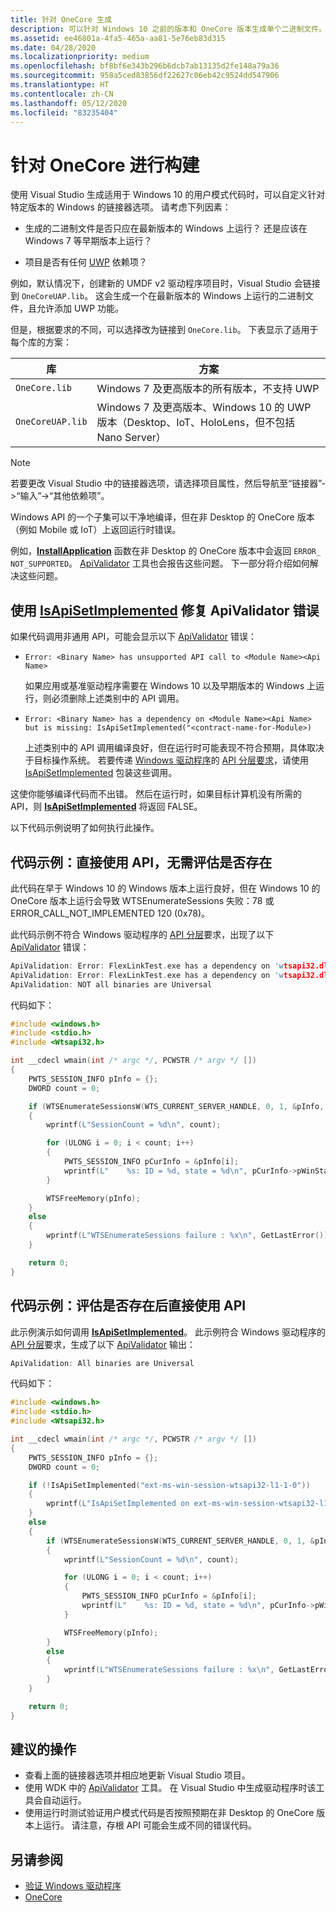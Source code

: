 ```yaml
---
title: 针对 OneCore 生成
description: 可以针对 Windows 10 之前的版本和 OneCore 版本生成单个二进制文件。
ms.assetid: ee46801a-4fa5-465a-aa81-5e76eb83d315
ms.date: 04/28/2020
ms.localizationpriority: medium
ms.openlocfilehash: bf8bf6e343b296b6dcb7ab13135d2fe148a79a36
ms.sourcegitcommit: 958a5ced83856df22627c06eb42c9524dd547906
ms.translationtype: HT
ms.contentlocale: zh-CN
ms.lasthandoff: 05/12/2020
ms.locfileid: "83235404"
---
```

# <a name="building-for-onecore"></a>针对 OneCore 进行构建

使用 Visual Studio 生成适用于 Windows 10 的用户模式代码时，可以自定义针对特定版本的 Windows 的链接器选项。  请考虑下列因素：

* 生成的二进制文件是否只应在最新版本的 Windows 上运行？  还是应该在 Windows 7 等早期版本上运行？  

* 项目是否有任何 [UWP](https://docs.microsoft.com/windows/uwp/get-started/whats-a-uwp) 依赖项？

例如，默认情况下，创建新的 UMDF v2 驱动程序项目时，Visual Studio 会链接到 `OneCoreUAP.lib`。  这会生成一个在最新版本的 Windows 上运行的二进制文件，且允许添加 UWP 功能。

但是，根据要求的不同，可以选择改为链接到 `OneCore.lib`。 下表显示了适用于每个库的方案：

|库|方案|
|-|-|
|`OneCore.lib`|Windows 7 及更高版本的所有版本，不支持 UWP|
|`OneCoreUAP.lib`|Windows 7 及更高版本、Windows 10 的 UWP 版本（Desktop、IoT、HoloLens，但不包括 Nano Server）|

>[!NOTE]
>若要更改 Visual Studio 中的链接器选项，请选择项目属性，然后导航至“链接器”->“输入”->“其他依赖项”。

Windows API 的一个子集可以干净地编译，但在非 Desktop 的 OneCore 版本（例如 Mobile 或 IoT）上返回运行时错误。

例如，[**InstallApplication**](https://docs.microsoft.com/windows/desktop/api/appmgmt/nf-appmgmt-installapplication) 函数在非 Desktop 的 OneCore 版本中会返回 `ERROR_ NOT_SUPPORTED`。  [ApiValidator](validating-universal-drivers.md) 工具也会报告这些问题。 下一部分将介绍如何解决这些问题。

## <a name="fixing-apivalidator-errors-by-using-isapisetimplemented"></a>使用 [**IsApiSetImplemented**](https://docs.microsoft.com/windows/desktop/api/apiquery2/nf-apiquery2-isapisetimplemented) 修复 ApiValidator 错误

如果代码调用非通用 API，可能会显示以下 [ApiValidator](validating-universal-drivers.md) 错误：

* `Error: <Binary Name> has unsupported API call to <Module Name><Api Name>`
    
    如果应用或基准驱动程序需要在 Windows 10 以及早期版本的 Windows 上运行，则必须删除上述类别中的 API 调用。

* `Error: <Binary Name> has a dependency on <Module Name><Api Name> but is missing: IsApiSetImplemented("<contract-name-for-Module>)`
    
    上述类别中的 API 调用编译良好，但在运行时可能表现不符合预期，具体取决于目标操作系统。 若要传递 [Windows 驱动程序](https://docs.microsoft.com/windows-hardware/drivers/develop/getting-started-with-windows-drivers)的 [API 分层要求](api-layering.md)，请使用 [IsApiSetImplemented](https://docs.microsoft.com/windows/desktop/api/apiquery2/nf-apiquery2-isapisetimplemented) 包装这些调用。

这使你能够编译代码而不出错。  然后在运行时，如果目标计算机没有所需的 API，则 [**IsApiSetImplemented**](https://docs.microsoft.com/windows/desktop/api/apiquery2/nf-apiquery2-isapisetimplemented) 将返回 FALSE。

以下代码示例说明了如何执行此操作。

## <a name="code-sample-direct-usage-of-api-without-evaluating-for-existence"></a>代码示例：直接使用 API，无需评估是否存在

此代码在早于 Windows 10 的 Windows 版本上运行良好，但在 Windows 10 的 OneCore 版本上运行会导致 WTSEnumerateSessions 失败：78 或 ERROR_CALL_NOT_IMPLEMENTED 120 (0x78)。

此代码示例不符合 Windows 驱动程序的 [API 分层](api-layering.md)要求，出现了以下 [ApiValidator](validating-universal-drivers.md) 错误：

```cpp
ApiValidation: Error: FlexLinkTest.exe has a dependency on 'wtsapi32.dll!WTSEnumerateSessionsW' but is missing: IsApiSetImplemented("ext-ms-win-session-wtsapi32-l1-1-0")
ApiValidation: Error: FlexLinkTest.exe has a dependency on 'wtsapi32.dll!WTSFreeMemory' but is missing: IsApiSetImplemented("ext-ms-win-session-wtsapi32-l1-1-0")
ApiValidation: NOT all binaries are Universal
```
代码如下：

```cpp
#include <windows.h>
#include <stdio.h>
#include <Wtsapi32.h>

int __cdecl wmain(int /* argc */, PCWSTR /* argv */ [])
{
    PWTS_SESSION_INFO pInfo = {};
    DWORD count = 0;

    if (WTSEnumerateSessionsW(WTS_CURRENT_SERVER_HANDLE, 0, 1, &pInfo, &count))
    {
        wprintf(L"SessionCount = %d\n", count);

        for (ULONG i = 0; i < count; i++)
        {
            PWTS_SESSION_INFO pCurInfo = &pInfo[i];
            wprintf(L"    %s: ID = %d, state = %d\n", pCurInfo->pWinStationName, pCurInfo->SessionId, pCurInfo->State);
        }

        WTSFreeMemory(pInfo);
    }
    else
    {
        wprintf(L"WTSEnumerateSessions failure : %x\n", GetLastError());
    } 

    return 0;
}
```

## <a name="code-sample-direct-usage-of-api-after-evaluating-for-existence"></a>代码示例：评估是否存在后直接使用 API

此示例演示如何调用 [**IsApiSetImplemented**](https://docs.microsoft.com/windows/desktop/api/apiquery2/nf-apiquery2-isapisetimplemented)。 此示例符合 Windows 驱动程序的 [API 分层](api-layering.md)要求，生成了以下 [ApiValidator](validating-universal-drivers.md) 输出：

```cpp
ApiValidation: All binaries are Universal
```

代码如下：

```cpp
#include <windows.h>
#include <stdio.h>
#include <Wtsapi32.h>

int __cdecl wmain(int /* argc */, PCWSTR /* argv */ [])
{
    PWTS_SESSION_INFO pInfo = {};
    DWORD count = 0;

    if (!IsApiSetImplemented("ext-ms-win-session-wtsapi32-l1-1-0"))
    {
        wprintf(L"IsApiSetImplemented on ext-ms-win-session-wtsapi32-l1-1-0 returns FALSE\n");
    }
    else
    {
        if (WTSEnumerateSessionsW(WTS_CURRENT_SERVER_HANDLE, 0, 1, &pInfo, &count))
        {
            wprintf(L"SessionCount = %d\n", count);

            for (ULONG i = 0; i < count; i++)
            {
                PWTS_SESSION_INFO pCurInfo = &pInfo[i];
                wprintf(L"    %s: ID = %d, state = %d\n", pCurInfo->pWinStationName, pCurInfo->SessionId, pCurInfo->State);
            }

            WTSFreeMemory(pInfo);
        }
        else
        {
            wprintf(L"WTSEnumerateSessions failure : %x\n", GetLastError());
        }
    }

    return 0;
}
```

## <a name="recommended-actions"></a>建议的操作

* 查看上面的链接器选项并相应地更新 Visual Studio 项目。
* 使用 WDK 中的 [ApiValidator](validating-universal-drivers.md) 工具。  在 Visual Studio 中生成驱动程序时该工具会自动运行。
* 使用运行时测试验证用户模式代码是否按照预期在非 Desktop 的 OneCore 版本上运行。  请注意，存根 API 可能会生成不同的错误代码。

## <a name="see-also"></a>另请参阅

* [验证 Windows 驱动程序](validating-windows-drivers.md)
* [OneCore](https://docs.microsoft.com/windows-hardware/get-started/what-s-new-in-windows)

<!--API BOILERPLATE: Compiles using OneCore.lib but returns ERROR_CALL_NOT_IMPLEMENTED on non-Desktop OneCore editions.-->
